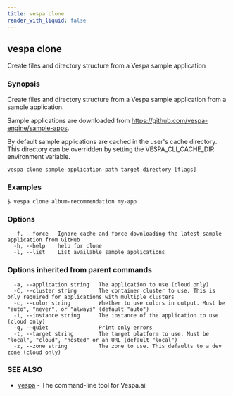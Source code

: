 ```yaml
---
title: vespa clone
render_with_liquid: false
---
```


## vespa clone

Create files and directory structure from a Vespa sample application

### Synopsis

Create files and directory structure from a Vespa sample application
from a sample application.

Sample applications are downloaded from
https://github.com/vespa-engine/sample-apps.

By default sample applications are cached in the user's cache directory. This
directory can be overridden by setting the VESPA_CLI_CACHE_DIR environment
variable.

```
vespa clone sample-application-path target-directory [flags]
```

### Examples

```
$ vespa clone album-recommendation my-app
```

### Options

```
  -f, --force   Ignore cache and force downloading the latest sample application from GitHub
  -h, --help    help for clone
  -l, --list    List available sample applications
```

### Options inherited from parent commands

```
  -a, --application string   The application to use (cloud only)
  -C, --cluster string       The container cluster to use. This is only required for applications with multiple clusters
  -c, --color string         Whether to use colors in output. Must be "auto", "never", or "always" (default "auto")
  -i, --instance string      The instance of the application to use (cloud only)
  -q, --quiet                Print only errors
  -t, --target string        The target platform to use. Must be "local", "cloud", "hosted" or an URL (default "local")
  -z, --zone string          The zone to use. This defaults to a dev zone (cloud only)
```

### SEE ALSO

* [vespa](vespa.html)	 - The command-line tool for Vespa.ai

